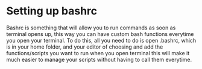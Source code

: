 # Setting up bashrc

Bashrc is something that will allow you to run commands as soon as terminal opens up, this way you can have custom bash functions everytime you open your terminal. To do this, all you need to do is open .bashrc, which is in your home folder, and your editor of choosing and add the functions/scripts you want to run when you open terminal this will make it much easier to manage your scripts without having to call them everytime.
